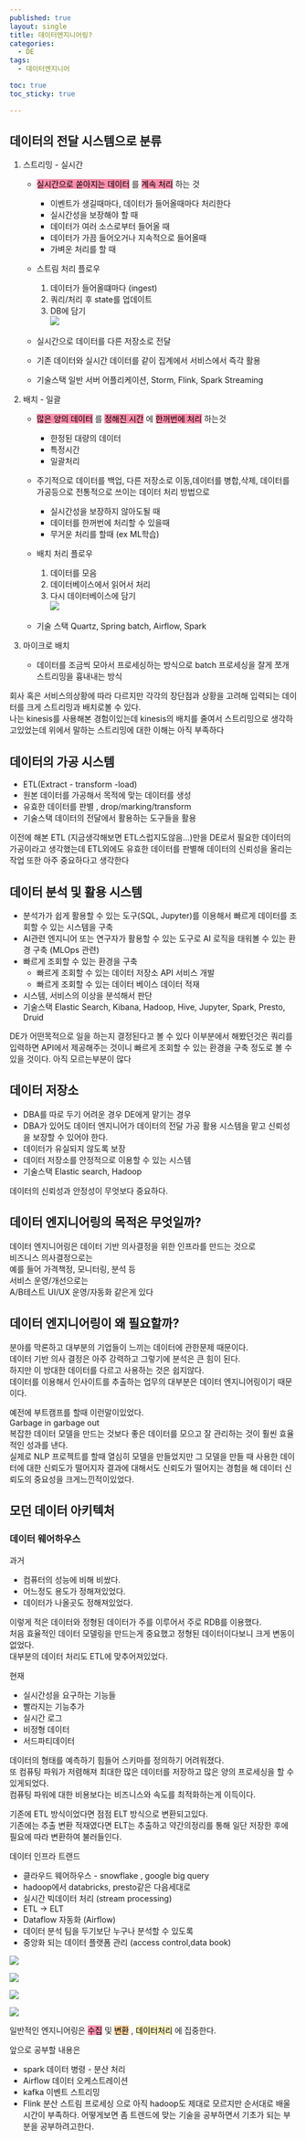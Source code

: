 ```yaml
---
published: true
layout: single
title: 데이터엔지니어링?
categories:
  - DE
tags:
  - 데이터엔지니어

toc: true
toc_sticky: true

---
```


## 데이터의 전달 시스템으로 분류
1. 스트리밍 - 실시간
   - <mark style="background: #FF5582A6;">실시간으로 쏟아지는 데이터</mark> 를 <mark style="background: #FF5582A6;">계속 처리</mark> 하는 것
     - 이벤트가 생길때마다, 데이터가 들어올때마다 처리한다
     - 실시간성을 보장해야 할 때
     - 데이터가 여러 소스로부터 들어올 때
     - 데이터가 가끔 들어오거나 지속적으로 들어올때
     - 가벼운 처리를 할 때
	- 스트림 처리 플로우
		1. 데이터가 들어올떄마다 (ingest)
		2. 쿼리/처리 후 state를 업데이트
		3. DB에 담기  
		   ![](https://raw.githubusercontent.com/Cloudblack/Forpicture/image//img/20220823162856.png)  

   - 실시간으로 데이터를 다른 저장소로 전달
   - 기존 데이터와 실시간 데이터를 같이 집계에서 서비스에서 즉각 활용
   - 기술스택 
     일반 서버 어플리케이션, Storm, Flink, Spark Streaming
2. 배치 -  일괄
   - <mark style="background: #FF5582A6;">많은 양의 데이터</mark> 를 <mark style="background: #FF5582A6;">정해진 시간</mark> 에 <mark style="background: #FF5582A6;">한꺼번에 처리</mark> 하는것
	   - 한정된 대량의 데이터
	   - 특정시간
	   - 일괄처리
   - 주기적으로 데이터를 백업, 다른 저장소로 이동,데이터를 병합,삭제, 데이터를 가공등으로 전통적으로 쓰이는 데이터 처리 방법으로
		- 실시간성을 보장하지 않아도될 때
		- 데이터를 한꺼번에 처리할 수 있을때
		- 무거운 처리를 할때 (ex ML학습)
	- 배치 처리 플로우
	  1. 데이터를 모음
	  2. 데이터베이스에서 읽어서 처리
	  3. 다시 데이터베이스에 담기  
	  ![](https://raw.githubusercontent.com/Cloudblack/Forpicture/image//img/20220823162757.png)  

   - 기술 스택
     Quartz, Spring batch, Airflow, Spark

3. 마이크로 배치
   - 데이터를 조금씩 모아서 프로세싱하는 방식으로 batch 프로세싱을 잘게 쪼개 스트리밍을 흉내내는 방식


회사 혹은 서비스의상황에 따라 다르지만 각각의 장단점과 상황을 고려해 입력되는 데이터를 크게 스트리밍과 배치로볼 수 있다.  
나는 kinesis를 사용해본 경험이있는데 kinesis의 배치를 줄여서 스트리밍으로 생각하고있었는데 위에서 말하는 스트리밍에 대한 이해는 아직 부족하다
     
## 데이터의 가공 시스템
- ETL(Extract - transform -load)
- 원본 데이터를 가공해서 목적에 맞는 데이터를 생성
- 유효한 데이터를 판별 , drop/marking/transform
- 기술스택
  데이터의 전달에서 활용하는 도구들을 활용

이전에 해본 ETL (지금생각해보면 ETL스럽지도않음...)만을 DE로서 필요한 데이터의 가공이라고 생각했는데 ETL외에도 유효한 데이터를 판별해 데이터의 신뢰성을 올리는 작업 또한 아주 중요하다고 생각한다

## 데이터 분석 및 활용 시스템
- 분석가가 쉽게 활용할 수 있는 도구(SQL, Jupyter)를 이용해서 빠르게 데이터를 조회할 수 있는 시스템을 구축
- AI관련 엔지니어 또는 연구자가 활용할 수 있는 도구로 AI 로직을 태워볼 수 있는 환경 구축 (MLOps 관련)
- 빠르게 조회할 수 있는 환경을 구축
	- 빠르게 조회할 수 있는 데이터 저장소 API 서비스 개발
	- 빠르게 조회할 수 있는 데이터 베이스 데이터 적재
- 시스템, 서비스의 이상을 분석해서 판단
- 기술스택
  Elastic Search, Kibana, Hadoop, Hive, Jupyter, Spark, Presto, Druid

DE가 어떤목적으로 일을 하는지 결정된다고 볼 수 있다 이부분에서 해봤던것은 쿼리를 입력하면 API에서 제공해주는 것이니 빠르게 조회할 수 있는 환경을 구축 정도로 볼 수 있을 것이다.
아직 모르는부분이 많다
  
## 데이터 저장소
- DBA를 따로 두기 어려운 경우 DE에게 맡기는 경우
- DBA가 있어도 데이터 엔지니어가 데이터의 전달 가공 활용 시스템을 맡고 신뢰성을 보장할 수 있어야 한다.
- 데이터가 유실되지 않도록 보장
- 데이터 저장소를 안정적으로 이용할 수 있는 시스템
- 기술스택
  Elastic search, Hadoop

데이터의 신뢰성과 안정성이 무엇보다 중요하다.

## 데이터 엔지니어링의 목적은 무엇일까?  
데이터 엔지니어링은 데이터 기반 의사결정을 위한 인프라를 만드는 것으로   
비즈니스 의사결정으로는  
예를 들어 가격책정, 모니터링, 분석 등  
서비스 운영/개선으로는  
A/B테스트 UI/UX 운영/자동화 같은게 있다  

## 데이터 엔지니어링이 왜 필요할까?
분야를 막론하고 대부분의 기업들이 느끼는 데이터에 관한문제 때문이다.  
데이터 기반 의사 결정은 아주 강력하고 그렇기에 분석은 큰 힘이 된다.   
하지만 이 방대한 데이터를 다르고 사용하는 것은 쉽지않다.  
데이터를 이용해서 인사이트를 추출하는 업무의 대부분은 데이터 엔지니어링이기 때문이다.  

예전에 부트캠프를 할때 이런말이있었다.  
Garbage in garbage out  
복잡한 데이터 모델을 만드는 것보다 좋은 데이터를 모으고 잘 관리하는 것이 훨씬 효율적인 성과를 낸다.  
실제로 NLP 프로젝트를 할때 열심히 모델을 만들었지만 그 모델을 만들 때 사용한 데이터에 대한 신뢰도가 떨어지자 결과에 대해서도 신뢰도가 떨어지는 경험을 해 데이터 신뢰도의 중요성을 크게느낀적이있었다.  

## 모던 데이터 아키텍처

### 데이터 웨어하우스
과거
- 컴퓨터의 성능에 비해 비쌌다.
- 어느정도 용도가 정해져있었다.
- 데이터가 나올곳도 정해져있었다.

이렇게 적은 데이터와 정형된 데이터가 주를 이루어서 주로 RDB를 이용했다.  
처음 효율적인 데이터 모델링을 만드는게 중요했고 정형된 데이터이다보니 크게 변동이없었다.  
대부분의 데이터 처리도 ETL에 맞추어져있었다.  

현재
- 실시간성을 요구하는 기능들
- 빨라지는 기능추가
- 실시간 로그
- 비정형 데이터
- 서드파티데이터

데이터의 형태를 예측하기 힘들어 스키마를 정의하기 어려워졌다.  
또 컴퓨팅 파워가 저렴해져 최대한 많은 데이터를 저장하고 많은 양의 프로세싱을 할 수 있게되었다.  
컴퓨팅 파워에 대한 비용보다는 비즈니스와 속도를 최적화하는게 이득이다.  

기존에 ETL 방식이었다면 점점 ELT 방식으로 변환되고있다.  
기존에는 추출 변환  적재였다면  ELT는 추출하고 약간의정리를 통해 일단 저장한 후에 필요에 따라 변환하여 불러들인다.  


데이터 인프라 트랜드
- 클라우드 웨어하우스 - snowflake , google big query
- hadoop에서 databricks, presto같은 다음세대로
- 실시간 빅데이터 처리 (stream processing)
- ETL -> ELT
- Dataflow 자동화 (Airflow)
- 데이터 분석 팀을 두기보단 누구나 분석할 수 있도록
- 중앙화 되는 데이터 플랫폼 관리 (access control,data book)

![](https://raw.githubusercontent.com/Cloudblack/Forpicture/image//img/20220823161626.png)


![](https://raw.githubusercontent.com/Cloudblack/Forpicture/image//img/20220823161651.png)

![](https://raw.githubusercontent.com/Cloudblack/Forpicture/image//img/20220823161708.png)

![](https://raw.githubusercontent.com/Cloudblack/Forpicture/image//img/20220823161729.png)

일반적인 엔지니어링은 <mark style="background: #FF5582A6;">수집</mark> 및 <mark style="background: #FFB86CA6;">변환</mark> , <mark style="background: #FFF3A3A6;">데이터처리</mark> 에 집중한다.

앞으로 공부할 내용은
- spark 
  데이터 병령 - 분산 처리
- Airflow
  데이터 오케스트레이션
- kafka
  이벤트 스트리밍
- Flink
  분산 스트림 프로세싱
으로 아직 hadoop도 제대로 모르지만 순서대로 배울 시간이 부족하다. 
어떻게보면 좀 트렌드에 맞는 기술을 공부하면서 기초가 되는 부분을 공부하려고한다.

